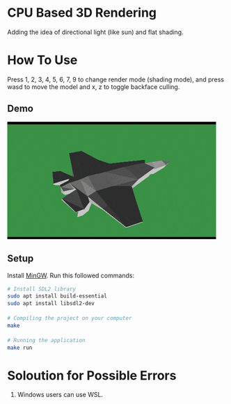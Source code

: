 # CPU Based 3D Rendering
Adding the idea of directional light (like sun) and flat shading.

# How To Use
Press 1, 2, 3, 4, 5, 6, 7, 9 to change render mode (shading mode), and press wasd to move the model and x, z  to toggle backface culling.

## Demo
<img src="./demo.gif" />

## Setup
Install [MinGW](https://www.mingw-w64.org/downloads/).
Run this followed commands:

``` bash
# Install SDL2 library
sudo apt install build-essential
sudo apt install libsdl2-dev

# Compiling the project on your computer
make

# Running the application
make run
```

# Soloution for Possible Errors
1. Windows users can use WSL.